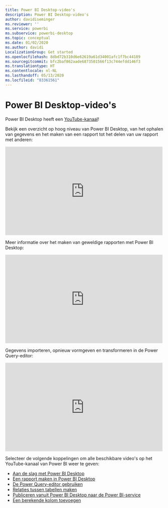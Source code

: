 ```yaml
---
title: Power BI Desktop-video's
description: Power BI Desktop-video's
author: davidiseminger
ms.reviewer: ''
ms.service: powerbi
ms.subservice: powerbi-desktop
ms.topic: conceptual
ms.date: 01/02/2020
ms.author: davidi
LocalizationGroup: Get started
ms.openlocfilehash: 8dbd72b310d6e62619a61d34001afc1f7bc44189
ms.sourcegitcommit: bfc2baf862aade6873501566f13c744efdd146f3
ms.translationtype: HT
ms.contentlocale: nl-NL
ms.lasthandoff: 05/13/2020
ms.locfileid: "83361561"
---
```

# <a name="power-bi-desktop-videos"></a>Power BI Desktop-video's

Power BI Desktop heeft een [YouTube-kanaal](https://www.youtube.com/playlist?list=PL1N57mwBHtN2q1WbU5O29rrn_A0lkVv9p)!

Bekijk een overzicht op hoog niveau van Power BI Desktop, van het ophalen van gegevens en het maken van een rapport tot het delen van uw rapport met anderen: 

<iframe width="500" height="281" src="https://www.youtube.com/embed/Qgam9M8I0xA" frameborder="0" allowfullscreen></iframe>

Meer informatie over het maken van geweldige rapporten met Power BI Desktop:

<iframe width="500" height="281" src="https://www.youtube.com/embed/IMAsitQ2cAc" frameborder="0" allowfullscreen></iframe> 

Gegevens importeren, opnieuw vormgeven en transformeren in de Power Query-editor:

<iframe width="500" height="281" src="https://www.youtube.com/embed/ByIUx-HmQbw" frameborder="0" allowfullscreen></iframe> 

Selecteer de volgende koppelingen om alle beschikbare video's op het YouTube-kanaal van Power BI weer te geven:

- [Aan de slag met Power BI Desktop](https://www.youtube.com/watch?v=Qgam9M8I0xA)
- [Een rapport maken in Power BI Desktop](https://www.youtube.com/watch?v=IMAsitQ2cAc)
- [De Power Query-editor gebruiken](https://www.youtube.com/watch?v=ByIUx-HmQbw)
- [Relaties tussen tabellen maken](https://www.youtube.com/watch?v=fVW4MCr0APA)
- [Publiceren vanuit Power BI Desktop naar de Power BI-service](https://www.youtube.com/watch?v=ObwsFdC9e94)
- [Een berekende kolom toevoegen](https://www.youtube.com/watch?v=62mLfiNcqVM)
